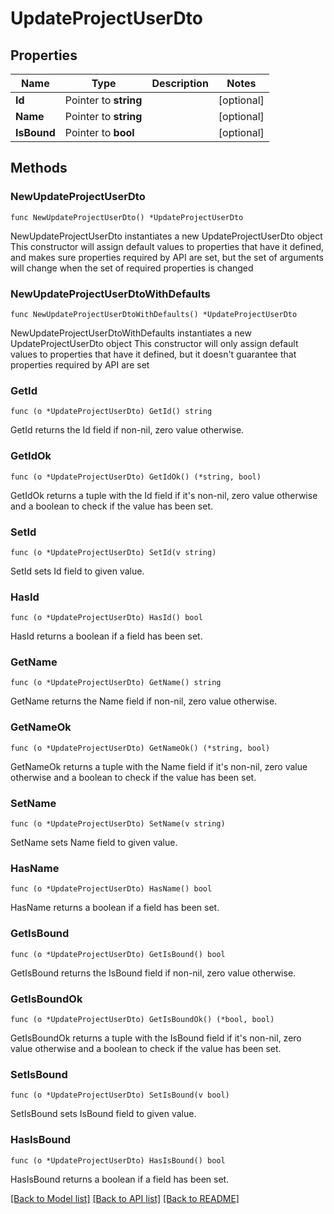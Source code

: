 # UpdateProjectUserDto

## Properties

Name | Type | Description | Notes
------------ | ------------- | ------------- | -------------
**Id** | Pointer to **string** |  | [optional] 
**Name** | Pointer to **string** |  | [optional] 
**IsBound** | Pointer to **bool** |  | [optional] 

## Methods

### NewUpdateProjectUserDto

`func NewUpdateProjectUserDto() *UpdateProjectUserDto`

NewUpdateProjectUserDto instantiates a new UpdateProjectUserDto object
This constructor will assign default values to properties that have it defined,
and makes sure properties required by API are set, but the set of arguments
will change when the set of required properties is changed

### NewUpdateProjectUserDtoWithDefaults

`func NewUpdateProjectUserDtoWithDefaults() *UpdateProjectUserDto`

NewUpdateProjectUserDtoWithDefaults instantiates a new UpdateProjectUserDto object
This constructor will only assign default values to properties that have it defined,
but it doesn't guarantee that properties required by API are set

### GetId

`func (o *UpdateProjectUserDto) GetId() string`

GetId returns the Id field if non-nil, zero value otherwise.

### GetIdOk

`func (o *UpdateProjectUserDto) GetIdOk() (*string, bool)`

GetIdOk returns a tuple with the Id field if it's non-nil, zero value otherwise
and a boolean to check if the value has been set.

### SetId

`func (o *UpdateProjectUserDto) SetId(v string)`

SetId sets Id field to given value.

### HasId

`func (o *UpdateProjectUserDto) HasId() bool`

HasId returns a boolean if a field has been set.

### GetName

`func (o *UpdateProjectUserDto) GetName() string`

GetName returns the Name field if non-nil, zero value otherwise.

### GetNameOk

`func (o *UpdateProjectUserDto) GetNameOk() (*string, bool)`

GetNameOk returns a tuple with the Name field if it's non-nil, zero value otherwise
and a boolean to check if the value has been set.

### SetName

`func (o *UpdateProjectUserDto) SetName(v string)`

SetName sets Name field to given value.

### HasName

`func (o *UpdateProjectUserDto) HasName() bool`

HasName returns a boolean if a field has been set.

### GetIsBound

`func (o *UpdateProjectUserDto) GetIsBound() bool`

GetIsBound returns the IsBound field if non-nil, zero value otherwise.

### GetIsBoundOk

`func (o *UpdateProjectUserDto) GetIsBoundOk() (*bool, bool)`

GetIsBoundOk returns a tuple with the IsBound field if it's non-nil, zero value otherwise
and a boolean to check if the value has been set.

### SetIsBound

`func (o *UpdateProjectUserDto) SetIsBound(v bool)`

SetIsBound sets IsBound field to given value.

### HasIsBound

`func (o *UpdateProjectUserDto) HasIsBound() bool`

HasIsBound returns a boolean if a field has been set.


[[Back to Model list]](../README.md#documentation-for-models) [[Back to API list]](../README.md#documentation-for-api-endpoints) [[Back to README]](../README.md)


